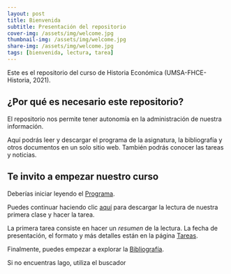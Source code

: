 ```yaml
---
layout: post
title: Bienvenida
subtitle: Presentación del repositorio
cover-img: /assets/img/welcome.jpg
thumbnail-img: /assets/img/welcome.jpg
share-img: /assets/img/welcome.jpg
tags: [bienvenida, lectura, tarea]
---
```



Este es el repositorio del curso de Historia Económica (UMSA-FHCE-Historia, 2021).

## ¿Por qué es necesario este repositorio?

El repositorio nos permite tener autonomía en la administración de nuestra información.

Aquí podrás leer y descargar el programa de la asignatura, la bibliografía y otros documentos en un solo sitio web. También podrás conocer las tareas y noticias.

## Te invito a empezar nuestro curso

Deberías iniciar leyendo el [Programa](programa.md).

Puedes continuar haciendo clic [aquí](/pdf/2020_Klein-Estudiar_Desigualdad_Historia.pdf) para descargar la lectura de nuestra primera clase y hacer la tarea.

La primera tarea consiste en hacer un *resumen* de la lectura. La fecha de presentación, el formato y más detalles están en la página [Tareas](tareas.md).

Finalmente, puedes empezar a explorar la [Bibliografía](bibliografia).

Si no encuentras lago, utiliza el buscador 